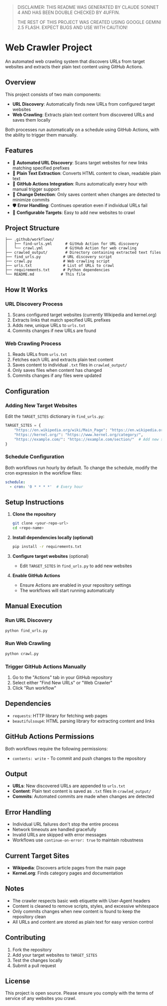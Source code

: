 > DISCLAIMER: THIS README WAS GENERATED BY CLAUDE SONNET 4 AND HAS BEEN DOUBLE CHECKED BY 4UFFIN.
>
> THE REST OF THIS PROJECT WAS CREATED USING GOOGLE GEMINI 2.5 FLASH. EXPECT BUGS AND USE WITH CAUTION!

# Web Crawler Project

An automated web crawling system that discovers URLs from target websites and extracts their plain text content using GitHub Actions.

## Overview

This project consists of two main components:
- **URL Discovery**: Automatically finds new URLs from configured target websites
- **Web Crawling**: Extracts plain text content from discovered URLs and saves them locally

Both processes run automatically on a schedule using GitHub Actions, with the ability to trigger them manually.

## Features

- 🔄 **Automated URL Discovery**: Scans target websites for new links matching specified prefixes
- 📄 **Plain Text Extraction**: Converts HTML content to clean, readable plain text
- 🚀 **GitHub Actions Integration**: Runs automatically every hour with manual trigger support
- 📁 **Change Detection**: Only saves content when changes are detected to minimize commits
- 🛡️ **Error Handling**: Continues operation even if individual URLs fail
- 🔧 **Configurable Targets**: Easy to add new websites to crawl

## Project Structure

```
├── .github/workflows/
│   ├── find-urls.yml      # GitHub Action for URL discovery
│   └── crawl.yml          # GitHub Action for web crawling
├── crawled_output/        # Directory containing extracted text files
├── find_urls.py          # URL discovery script
├── crawl.py              # Web crawling script
├── urls.txt              # List of URLs to crawl
├── requirements.txt      # Python dependencies
└── README.md            # This file
```

## How It Works

### URL Discovery Process
1. Scans configured target websites (currently Wikipedia and kernel.org)
2. Extracts links that match specified URL prefixes
3. Adds new, unique URLs to `urls.txt`
4. Commits changes if new URLs are found

### Web Crawling Process
1. Reads URLs from `urls.txt`
2. Fetches each URL and extracts plain text content
3. Saves content to individual `.txt` files in `crawled_output/`
4. Only saves files when content has changed
5. Commits changes if any files were updated

## Configuration

### Adding New Target Websites

Edit the `TARGET_SITES` dictionary in `find_urls.py`:

```python
TARGET_SITES = {
    "https://en.wikipedia.org/wiki/Main_Page": "https://en.wikipedia.org/wiki/",
    "https://kernel.org/": "https://www.kernel.org/category/",
    "https://example.com/": "https://example.com/section/"  # Add new sites here
}
```

### Schedule Configuration

Both workflows run hourly by default. To change the schedule, modify the cron expression in the workflow files:

```yaml
schedule:
  - cron: '0 * * * *'  # Every hour
```

## Setup Instructions

1. **Clone the repository**
   ```bash
   git clone <your-repo-url>
   cd <repo-name>
   ```

2. **Install dependencies locally (optional)**
   ```bash
   pip install -r requirements.txt
   ```

3. **Configure target websites** (optional)
   - Edit `TARGET_SITES` in `find_urls.py` to add new websites

4. **Enable GitHub Actions**
   - Ensure Actions are enabled in your repository settings
   - The workflows will start running automatically

## Manual Execution

### Run URL Discovery
```bash
python find_urls.py
```

### Run Web Crawling
```bash
python crawl.py
```

### Trigger GitHub Actions Manually
1. Go to the "Actions" tab in your GitHub repository
2. Select either "Find New URLs" or "Web Crawler"
3. Click "Run workflow"

## Dependencies

- `requests`: HTTP library for fetching web pages
- `beautifulsoup4`: HTML parsing library for extracting content and links

## GitHub Actions Permissions

Both workflows require the following permissions:
- `contents: write` - To commit and push changes to the repository

## Output

- **URLs**: New discovered URLs are appended to `urls.txt`
- **Content**: Plain text content is saved as `.txt` files in `crawled_output/`
- **Commits**: Automated commits are made when changes are detected

## Error Handling

- Individual URL failures don't stop the entire process
- Network timeouts are handled gracefully
- Invalid URLs are skipped with error messages
- Workflows use `continue-on-error: true` to maintain robustness

## Current Target Sites

- **Wikipedia**: Discovers article pages from the main page
- **Kernel.org**: Finds category pages and documentation

## Notes

- The crawler respects basic web etiquette with User-Agent headers
- Content is cleaned to remove scripts, styles, and excessive whitespace
- Only commits changes when new content is found to keep the repository clean
- All URLs and content are stored as plain text for easy version control

## Contributing

1. Fork the repository
2. Add your target websites to `TARGET_SITES`
3. Test the changes locally
4. Submit a pull request

## License

This project is open source. Please ensure you comply with the terms of service of any websites you crawl.
